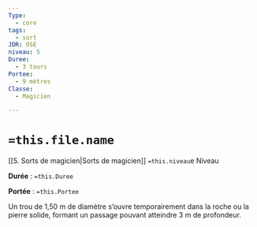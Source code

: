 ```yaml
---
Type:
  - core
tags:
  - sort
JDR: OSE
niveau: 5
Duree:
  - 3 tours
Portee:
  - 9 mètres
Classe:
  - Magicien

---
```

# `=this.file.name`  

[[5. Sorts de magicien|Sorts de magicien]] `=this.niveau`e Niveau

**Durée** : `=this.Duree` 

**Portée** : `=this.Portee`

Un trou de 1,50 m de diamètre s’ouvre temporairement dans la roche ou la pierre solide, formant un passage pouvant atteindre 3 m de profondeur.